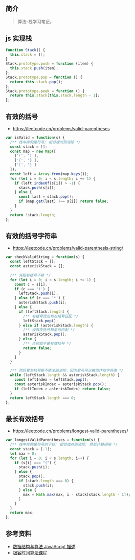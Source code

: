 ## 简介

> 算法-栈学习笔记。

## js 实现栈

```js
function Stack() {
  this.stack = [];
}
Stack.prototype.push = function (item) {
  this.stack.push(item);
};
Stack.prototype.pop = function () {
  return this.stack.pop();
};
Stack.prototype.peek = function () {
  return this.stack[this.stack.length - 1];
};
```

## 有效的括号

- https://leetcode.cn/problems/valid-parentheses

```js
var isValid = function(s) {
  /** 栈中存的是符号; 相邻成对则消除 */
  const stack = [];
  const map = new Map([
    ['(', ')'],
    ['{', '}'],
    ['[', ']']
  ]);
  const left = Array.from(map.keys());
  for (let i = 0; i < s.length; i += 1) {
    if (left.indexOf(s[i]) > -1) {
      stack.push(s[i]);
    } else {
      const last = stack.pop();
      if (map.get(last) !== s[i]) return false;
    }
  }
  return !stack.length;
};
```

## 有效的括号字符串

- https://leetcode.cn/problems/valid-parenthesis-string/

```js
var checkValidString = function(s) {
  const leftStack = [];
  const asteriskStack = [];
  
  /** 先把右括号干掉 */
  for (let i = 0; i < s.length; i += 1) {
    const c = s[i];
    if (c === '(') {
      leftStack.push(i);
    } else if (c === '*') {
      asteriskStack.push(i);
    } else {
      if (leftStack.length) {
        /** 右括号优先和左括号匹配 */
        leftStack.pop();
      } else if (asteriskStack.length) {
        /** 没有左括号和星号匹配 */
        asteriskStack.pop();
      } else {
        /** 否则就不是有效括号 */
        return false;
      }
    }
  }

  /** 然后看左括号能不能全部消除，因为星号可以被当作空字符串 */
  while (leftStack.length && asteriskStack.length) {
    const leftIndex = leftStack.pop();
    const asteriskIndex = asteriskStack.pop();
    if (leftIndex > asteriskIndex) return false;
  }
  return leftStack.length === 0;
};
```

## 最长有效括号

- https://leetcode.cn/problems/longest-valid-parentheses/

```js
var longestValidParentheses = function(s) {
  /** 栈中存的是符号的下标; 相邻成对则消除; 然后计算间隔 */
  const stack = [-1];
  let max = 0;
  for (let i = 0; i < s.length; i++) {
    if (s[i] === "(") {
      stack.push(i);
    } else {
      stack.pop();
      if (stack.length === 0) {
        stack.push(i);
      } else {
        max = Math.max(max, i - stack[stack.length - 1]);
      }
    }
  }
  return max;
};
```

## 参考资料

- [数据结构与算法 JavaScript 描述](https://book.douban.com/subject/25945449/)
- [极客时间算法课程](https://time.geekbang.org/course/intro/100019701)
